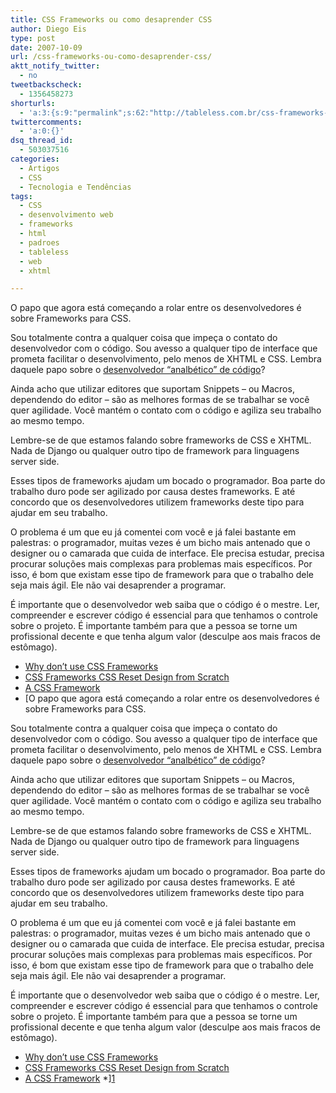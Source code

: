 ```yaml
---
title: CSS Frameworks ou como desaprender CSS
author: Diego Eis
type: post
date: 2007-10-09
url: /css-frameworks-ou-como-desaprender-css/
aktt_notify_twitter:
  - no
tweetbackscheck:
  - 1356458273
shorturls:
  - 'a:3:{s:9:"permalink";s:62:"http://tableless.com.br/css-frameworks-ou-como-desaprender-css";s:7:"tinyurl";s:26:"http://tinyurl.com/3zujfox";s:4:"isgd";s:19:"http://is.gd/BI0Iy3";}'
twittercomments:
  - 'a:0:{}'
dsq_thread_id:
  - 503037516
categories:
  - Artigos
  - CSS
  - Tecnologia e Tendências
tags:
  - CSS
  - desenvolvimento web
  - frameworks
  - html
  - padroes
  - tableless
  - web
  - xhtml

---
```

O papo que agora está começando a rolar entre os desenvolvedores é sobre Frameworks para CSS.

Sou totalmente contra a qualquer coisa que impeça o contato do desenvolvedor com o código. Sou avesso a qualquer tipo de interface que prometa facilitar o desenvolvimento, pelo menos de XHTML e CSS. Lembra daquele papo sobre o [desenvolvedor &#8220;analbético&#8221; de código][1]?

Ainda acho que utilizar editores que suportam Snippets &#8211; ou Macros, dependendo do editor &#8211; são as melhores formas de se trabalhar se você quer agilidade. Você mantém o contato com o código e agiliza seu trabalho ao mesmo tempo.

Lembre-se de que estamos falando sobre frameworks de CSS e XHTML. Nada de Django ou qualquer outro tipo de framework para linguagens server side.
  
Esses tipos de frameworks ajudam um bocado o programador. Boa parte do trabalho duro pode ser agilizado por causa destes frameworks. E até concordo que os desenvolvedores utilizem frameworks deste tipo para ajudar em seu trabalho.

O problema é um que eu já comentei com você e já falei bastante em palestras: o programador, muitas vezes é um bicho mais antenado que o designer ou o camarada que cuida de interface. Ele precisa estudar, precisa procurar soluções mais complexas para problemas mais específicos. Por isso, é bom que existam esse tipo de framework para que o trabalho dele seja mais ágil. Ele não vai desaprender a programar.

É importante que o desenvolvedor web saiba que o código é o mestre. Ler, compreender e escrever código é essencial para que tenhamos o controle sobre o projeto. É importante também para que a pessoa se torne um profissional decente e que tenha algum valor (desculpe aos mais fracos de estômago).

  * [Why don&#8217;t use CSS Frameworks][2]
  * [CSS Frameworks CSS Reset Design from Scratch][3]
  * [A CSS Framework][4]
  * [O papo que agora está começando a rolar entre os desenvolvedores é sobre Frameworks para CSS.

Sou totalmente contra a qualquer coisa que impeça o contato do desenvolvedor com o código. Sou avesso a qualquer tipo de interface que prometa facilitar o desenvolvimento, pelo menos de XHTML e CSS. Lembra daquele papo sobre o [desenvolvedor &#8220;analbético&#8221; de código][1]?

Ainda acho que utilizar editores que suportam Snippets &#8211; ou Macros, dependendo do editor &#8211; são as melhores formas de se trabalhar se você quer agilidade. Você mantém o contato com o código e agiliza seu trabalho ao mesmo tempo.

Lembre-se de que estamos falando sobre frameworks de CSS e XHTML. Nada de Django ou qualquer outro tipo de framework para linguagens server side.
  
Esses tipos de frameworks ajudam um bocado o programador. Boa parte do trabalho duro pode ser agilizado por causa destes frameworks. E até concordo que os desenvolvedores utilizem frameworks deste tipo para ajudar em seu trabalho.

O problema é um que eu já comentei com você e já falei bastante em palestras: o programador, muitas vezes é um bicho mais antenado que o designer ou o camarada que cuida de interface. Ele precisa estudar, precisa procurar soluções mais complexas para problemas mais específicos. Por isso, é bom que existam esse tipo de framework para que o trabalho dele seja mais ágil. Ele não vai desaprender a programar.

É importante que o desenvolvedor web saiba que o código é o mestre. Ler, compreender e escrever código é essencial para que tenhamos o controle sobre o projeto. É importante também para que a pessoa se torne um profissional decente e que tenha algum valor (desculpe aos mais fracos de estômago).

  * [Why don&#8217;t use CSS Frameworks][2]
  * [CSS Frameworks CSS Reset Design from Scratch][3]
  * [A CSS Framework][4]
  *][1]

 [1]: http://tableless.com.br/desenvolvedor-analfabetico-sim-e-sobre-wysiwyg
 [2]: http://warpspire.com/features/css-frameworks/
 [3]: http://www.smashingmagazine.com/2007/09/21/css-frameworks-css-reset-design-from-scratch/
 [4]: http://www.contentwithstyle.co.uk/Articles/17/